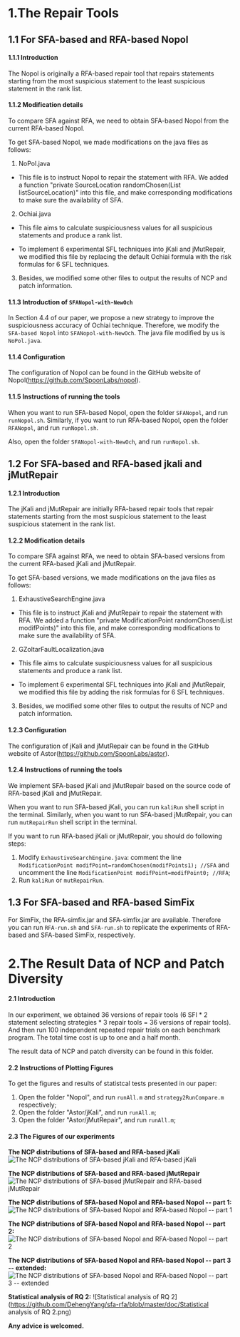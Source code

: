 # 1.The Repair Tools
## 1.1 For SFA-based and RFA-based Nopol
#### 1.1.1 Introduction
The Nopol is originally a RFA-based repair tool that repairs statements starting from the most suspicious statement to the least suspicious statement in the rank list.

#### 1.1.2 Modification details
To compare SFA against RFA, we need to obtain SFA-based Nopol from the current RFA-based Nopol.

To get SFA-based Nopol, we made modifications on the java files as follows:
1) NoPol.java
* This file is to instruct Nopol to repair the statement with RFA. We added a function "private SourceLocation randomChosen(List<SourceLocation> listSourceLocation)" into this file, and make corresponding modifications to make sure the availability of SFA.

2) Ochiai.java
* This file aims to calculate suspiciousness values for all suspicious statements and produce a rank list.

* To implement 6 experimental SFL techniques into jKali and jMutRepair, we modified this file by replacing the default Ochiai formula with the risk formulas for 6 SFL techniques.

3) Besides, we modified some other files to output the results of NCP and patch information.

#### 1.1.3 Introduction of ```SFANopol-with-NewOch```
In Section 4.4 of our paper, we propose a new strategy to improve the suspiciousness accuracy of Ochiai technique. Therefore, we modify the ```SFA-based Nopol``` into  ```SFANopol-with-NewOch```. The java file modified by us is ```NoPol.java```.

#### 1.1.4 Configuration
The configuration of Nopol can be found in the GitHub website of Nopol(https://github.com/SpoonLabs/nopol).

#### 1.1.5 Instructions of running the tools
When you want to run SFA-based Nopol, open the folder ```SFANopol```, and run ```runNopol.sh```. Similarly, if you want to run RFA-based Nopol, open the folder ```RFANopol```, and run ```runNopol.sh```.

Also, open the folder ```SFANopol-with-NewOch```, and run ```runNopol.sh```.

## 1.2 For SFA-based and RFA-based jkali and jMutRepair
#### 1.2.1 Introduction
The jKali and jMutRepair are initially RFA-based repair tools that repair statements starting from the most suspicious statement to the least suspicious statement in the rank list.

#### 1.2.2 Modification details
To compare SFA against RFA, we need to obtain SFA-based versions from the current RFA-based jKali and jMutRepair.

To get SFA-based versions, we made modifications on the java files as follows:
1) ExhaustiveSearchEngine.java
* This file is to instruct jKali and jMutRepair to repair the statement with RFA. We added a function "private ModificationPoint randomChosen(List<ModificationPoint> modifPoints)" into this file, and make corresponding modifications to make sure the availability of SFA.

2) GZoltarFaultLocalization.java
* This file aims to calculate suspiciousness values for all suspicious statements and produce a rank list.

* To implement 6 experimental SFL techniques into jKali and jMutRepair, we modified this file by adding the risk formulas for 6 SFL techniques.

3) Besides, we modified some other files to output the results of NCP and patch information.

#### 1.2.3 Configuration
The configuration of jKali and jMutRepair can be found in the GitHub website of Astor(https://github.com/SpoonLabs/astor).

#### 1.2.4 Instructions of running the tools
We implement SFA-based jKali and jMutRepair based on the source code of RFA-based jKali and jMutRepair.

When you want to run SFA-based jKali, you can run ```kaliRun``` shell script in the terminal. Similarly, when you want to run SFA-based jMutRepair, you can run ```mutRepairRun``` shell script in the terminal.

If you want to run RFA-based jKali or jMutRepair, you should do following steps:
1) Modify ```ExhaustiveSearchEngine.java```: comment the line ```ModificationPoint modifPoint=randomChosen(modifPoints1); //SFA``` and uncomment the line ```ModificationPoint modifPoint=modifPoint0; //RFA```;
2) Run ```kaliRun``` or ```mutRepairRun```.


## 1.3 For SFA-based and RFA-based SimFix
For SimFix, the RFA-simfix.jar and SFA-simfix.jar are available. Therefore you can run `RFA-run.sh` and `SFA-run.sh` to replicate the experiments of RFA-based and SFA-based SimFix, respectively.

# 2.The Result Data of NCP and Patch Diversity
#### 2.1 Introduction
In our experiment, we obtained 36 versions of repair tools (6 SFl * 2 statement selecting strategies * 3 repair tools = 36 versions of repair tools). And then run 100 independent repeated repair trials on each benchmark program. The total time cost is up to one and a half month.

The result data of NCP and patch diversity can be found in this folder.

#### 2.2 Instructions of Plotting Figures
To get the figures and results of statistcal tests presented in our paper:
1) Open the folder "Nopol", and run ```runAll.m``` and ```strategy2RunCompare.m``` respectively;
2) Open the folder "Astor/jKali", and run ```runAll.m```;
2) Open the folder "Astor/jMutRepair", and run ```runAll.m```;

#### 2.3 The Figures of our experiments
**The NCP distributions of SFA-based and RFA-based jKali**
![The NCP distributions of SFA-based jKali and RFA-based jKali](https://github.com/DehengYang/sfa-rfa/blob/master/doc/jKali.png)

**The NCP distributions of SFA-based and RFA-based jMutRepair**
![The NCP distributions of SFA-based jMutRepair and RFA-based jMutRepair](https://github.com/DehengYang/sfa-rfa/blob/master/doc/jMutRepair.png)

**The NCP distributions of SFA-based Nopol and RFA-based Nopol -- part 1:**
![The NCP distributions of SFA-based Nopol and RFA-based Nopol -- part 1](https://github.com/DehengYang/sfa-rfa/blob/master/doc/Nopol-1.png)

**The NCP distributions of SFA-based Nopol and RFA-based Nopol -- part 2:**
![The NCP distributions of SFA-based Nopol and RFA-based Nopol -- part 2](https://github.com/DehengYang/sfa-rfa/blob/master/doc/Nopol-2.png)

**The NCP distributions of SFA-based Nopol and RFA-based Nopol -- part 3 -- extended:**
![The NCP distributions of SFA-based Nopol and RFA-based Nopol -- part 3 -- extended](https://github.com/DehengYang/sfa-rfa/blob/master/doc/Nopol-3-extended.png)

**Statistical analysis of RQ 2:**
![Statistical analysis of RQ 2](https://github.com/DehengYang/sfa-rfa/blob/master/doc/Statistical analysis of RQ 2.png)
 
**Any advice is welcomed.**
